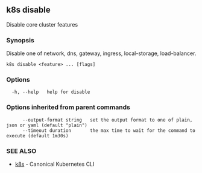 ## k8s disable

Disable core cluster features

### Synopsis

Disable one of network, dns, gateway, ingress, local-storage, load-balancer.

```
k8s disable <feature> ... [flags]
```

### Options

```
  -h, --help   help for disable
```

### Options inherited from parent commands

```
      --output-format string   set the output format to one of plain, json or yaml (default "plain")
      --timeout duration       the max time to wait for the command to execute (default 1m30s)
```

### SEE ALSO

* [k8s](k8s.md)	 - Canonical Kubernetes CLI

